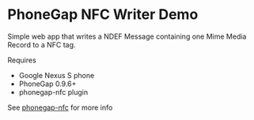 # PhoneGap NFC Writer Demo

Simple web app that writes a NDEF Message containing one Mime Media Record to a NFC tag. 

Requires 

* Google Nexus S phone
* PhoneGap 0.9.6+
* phonegap-nfc plugin

See [phonegap-nfc](https://github.com/chariotsolutions/phonegap-nfc) for more info
